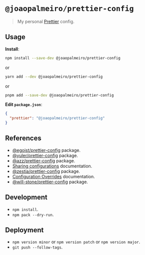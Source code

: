 # `@joaopalmeiro/prettier-config`

> My personal [Prettier](https://prettier.io) config.

## Usage

**Install**:

```bash
npm install --save-dev @joaopalmeiro/prettier-config
```

or

```bash
yarn add --dev @joaopalmeiro/prettier-config
```

or

```bash
pnpm add --save-dev @joaopalmeiro/prettier-config
```

**Edit `package.json`**:

```json
{
  "prettier": "@joaopalmeiro/prettier-config"
}
```

## References

- [@egoist/prettier-config](https://github.com/egoist/prettier-config) package.
- [@yuler/prettier-config](https://github.com/yuler/prettier-config) package.
- [@azz/prettier-config](https://github.com/azz/prettier-config) package.
- [Sharing configurations](https://prettier.io/docs/en/configuration.html#sharing-configurations) documentation.
- [@zestia/prettier-config](https://github.com/zestia/prettier-config) package.
- [Configuration Overrides](https://prettier.io/docs/en/configuration.html#configuration-overrides) documentation.
- [@will-stone/prettier-config](https://github.com/will-stone/dx/tree/main/packages/prettier-config) package.

## Development

- `npm install`.
- `npm pack --dry-run`.

## Deployment

- `npm version minor` or `npm version patch` or `npm version major`.
- `git push --follow-tags`.

